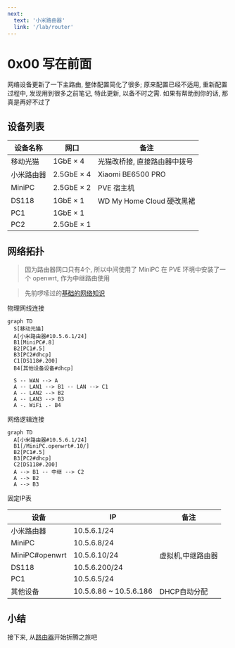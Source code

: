 ```yaml
---
next:
  text: '小米路由器'
  link: '/lab/router'
---
```

# 0x00 写在前面

网络设备更新了一下主路由, 整体配置简化了很多; 原来配置已经不适用, 重新配置过程中, 发现用到很多之前笔记,
特此更新, 以备不时之需. 如果有帮助到你的话, 那真是再好不过了

## 设备列表

|设备名称|网口|备注|
|---|---|---|
|移动光猫|1GbE × 4|光猫改桥接, 直接路由器中拨号|
|小米路由器|2.5GbE × 4|Xiaomi BE6500 PRO|
|MiniPC|2.5GbE × 2|PVE 宿主机|
|DS118 |1GbE × 1|WD My Home Cloud 硬改黑裙|
|PC1|1GbE × 1||
|PC2|2.5GbE × 1||


## 网络拓扑

> 因为路由器网口只有4个, 所以中间使用了 MiniPC 在 PVE 环境中安装了一个 openwrt, 作为中继路由使用

> 先前啰嗦过的[基础的网络知识](/archived/0x02basenet.md)


物理网线连接

```mermaid
graph TD
  S[移动光猫]
  A[小米路由器#10.5.6.1/24]
  B1[MiniPC#.8]
  B2[PC1#.5]
  B3[PC2#dhcp]
  C1[DS118#.200]
  B4[其他设备设备#dhcp]

  S -- WAN --> A 
  A -- LAN1 --> B1 -- LAN --> C1
  A -- LAN2 --> B2
  A -- LAN3 --> B3
  A -. WiFi .- B4

```

网络逻辑连接


```mermaid
graph TD
  A[小米路由器#10.5.6.1/24]
  B1[/MiniPC.openwrt#.10/]
  B2[PC1#.5]
  B3[PC2#dhcp]
  C2[DS118#.200]
  A --> B1 -- 中继 --> C2
  A --> B2
  A --> B3

```

固定IP表

|设备|IP|备注|
|---|---|---|
|小米路由器|10.5.6.1/24||
|MiniPC|10.5.6.8/24||
|MiniPC#openwrt|10.5.6.10/24|虚拟机,中继路由器|
|DS118|10.5.6.200/24||
|PC1|10.5.6.5/24||
|其他设备|10.5.6.86 ~ 10.5.6.186|DHCP自动分配|

## 小结

接下来, 从[路由器](/lab/router)开始折腾之旅吧